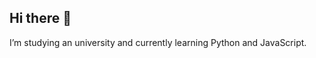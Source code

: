## Hi there 👋

I’m studying an university and currently learning Python and JavaScript.

<!--
**CannuckCodeMonkey/CannuckCodeMonkey** is a ✨ _special_ ✨ repository because its `README.md` (this file) appears on your GitHub profile.
